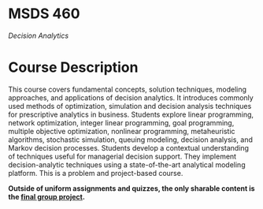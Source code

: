 # MSDS 460
*Decision Analytics*

# Course Description

This course covers fundamental concepts, solution techniques, modeling approaches, and applications of decision analytics. It introduces commonly used methods of optimization, simulation and decision analysis techniques for prescriptive analytics in business. Students explore linear programming, network optimization, integer linear programming, goal programming, multiple objective optimization, nonlinear programming, metaheuristic algorithms, stochastic simulation, queuing modeling, decision analysis, and Markov decision processes. Students develop a contextual understanding of techniques useful for managerial decision support. They implement decision-analytic techniques using a state-of-the-art analytical modeling platform. This is a problem and project-based course.

**Outside of uniform assignments and quizzes, the only sharable content is the [final group project](./final_project).**
